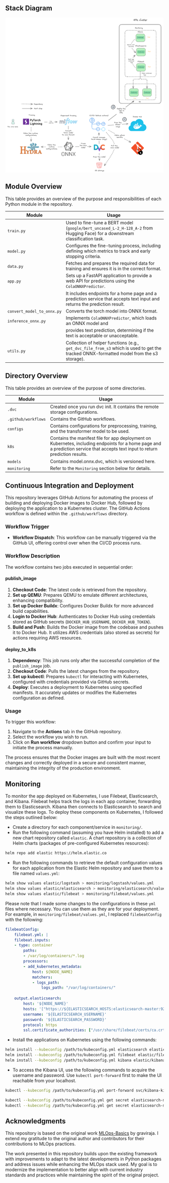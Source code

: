 ## Stack Diagram

![Stack Diagram](./diagrams/stack.png "A high-level overview of the stack")

## Module Overview

This table provides an overview of the purpose and responsibilities of each Python module in the repository.

| Module                   | Usage                                                                                         |
|--------------------------|-----------------------------------------------------------------------------------------------|
| `train.py`               | Used to fine-tune a BERT model (`google/bert_uncased_L-2_H-128_A-2` from Hugging Face) for a downstream classification task. |
| `model.py`               | Configures the fine-tuning process, including defining which metrics to track and early stopping criteria. |
| `data.py`                | Fetches and prepares the required data for training and ensures it is in the correct format.  |
| `app.py`                 |  Sets up a FastAPI application to provide a web API for predictions using the `ColaONNXPredictor`. |
|                          | It includes endpoints for a home page and a prediction service that accepts text input and returns the prediction result. |
| `convert_model_to_onnx.py` | Converts the torch model into ONNX format. |
| `inference_onnx.py`     | Implements `ColaONNXPredictor`, which loads an ONNX model and |
|                         | provides text prediction, determining if the text is acceptable or unacceptable. |
| `utils.py`               | Collection of helper functions (e.g., `get_dvc_file_from_s3` which is used to get the tracked ONNX-formatted model from the s3 storage). |

## Directory Overview

This table provides an overview of the purpose of some directories.

| Module                   | Usage                                                                                         |
|--------------------------|-----------------------------------------------------------------------------------------------|
| `.dvc`               | Created once you run dvc init. It contains the remote storage configurations. |
| `.github/workflows`  | Contains the GitHub workflows. |
| `configs`                | Contains configurations for preprocessing, training, and the transformer model to be used. |
| `k8s`                 |  Contains the manifest file for app deployment on Kubernetes, including endpoints for a home page and a prediction service that accepts text input to return prediction results. |
| `models` | Contains model.onnx.dvc, which is versioned here. |
| `monitoring`     | Refer to the `Monitoring` section below for details. |

## Continuous Integration and Deployment

This repository leverages GitHub Actions for automating the process of building and deploying Docker images to Docker Hub, followed by deploying the application to a Kubernetes cluster. The GitHub Actions workflow is defined within the `.github/workflows` directory.

### Workflow Trigger

- **Workflow Dispatch**: This workflow can be manually triggered via the GitHub UI, offering control over when the CI/CD process runs.

### Workflow Description

The workflow contains two jobs executed in sequential order:

#### publish_image
1. **Checkout Code**: The latest code is retrieved from the repository.
2. **Set up QEMU**: Prepares QEMU to emulate different architectures, enhancing compatibility.
3. **Set up Docker Buildx**: Configures Docker Buildx for more advanced build capabilities.
4. **Login to Docker Hub**: Authenticates to Docker Hub using credentials stored as GitHub secrets (`DOCKER_HUB_USERNAME`, `DOCKER_HUB_TOKEN`).
5. **Build and Push**: Builds the Docker image from the codebase and pushes it to Docker Hub. It utilizes AWS credentials (also stored as secrets) for actions requiring AWS resources.

#### deploy_to_k8s
1. **Dependency**: This job runs only after the successful completion of the `publish_image` job.
2. **Checkout Code**: Pulls the latest changes from the repository.
3. **Set up kubectl**: Prepares `kubectl` for interacting with Kubernetes, configured with credentials provided via GitHub secrets.
4. **Deploy**: Executes a deployment to Kubernetes using specified manifests. It accurately updates or modifies the Kubernetes configuration as defined.

### Usage

To trigger this workflow:
1. Navigate to the **Actions** tab in the GitHub repository.
2. Select the workflow you wish to run.
3. Click on **Run workflow** dropdown button and confirm your input to initiate the process manually.

The process ensures that the Docker images are built with the most recent changes and correctly deployed in a secure and consistent manner, maintaining the integrity of the production environment.


## Monitoring
To monitor the app deployed on Kubernetes, I use Filebeat, Elasticsearch, and Kibana. Filebeat helps track the logs in each app container, forwarding them to Elasticsearch. Kibana then connects to Elasticsearch to search and visualize these logs. To deploy these components on Kubernetes, I followed the steps outlined below:
* Create a directory for each component/service in `monitoring/`.
* Run the following command (assuming you have Helm installed) to add a new chart repository called `elastic`. A chart repository is a collection of Helm charts (packages of pre-configured Kubernetes resources):

```bash
helm repo add elastic https://helm.elastic.co
```
* Run the following commands to retrieve the default configuration values for each application from the Elastic Helm repository and save them to a file named `values.yml`:

```bash
helm show values elastic/logstash > monitoring/logstash/values.yml
helm show values elastic/elasticsearch > monitoring/elasticsearch/values.yml
helm show values elastic/filebeat > monitoring/filebeat/values.yml
``` 
Please note that I made some changes to the configurations in these `yml` files where necessary. You can use them as they are for your deployment. For example, in `monitoring/filebeat/values.yml`, I replaced `filebeatConfig` with the following:
```yaml
filebeatConfig:
    filebeat.yml: |
    filebeat.inputs:
    - type: container
        paths:
        - /var/log/containers/*.log
        processors:
        - add_kubernetes_metadata:
            host: ${NODE_NAME}
            matchers:
            - logs_path:
                logs_path: "/var/log/containers/"

    output.elasticsearch:
        host: '${NODE_NAME}'
        hosts: '["https://${ELASTICSEARCH_HOSTS:elasticsearch-master:9200}"]'
        username: '${ELASTICSEARCH_USERNAME}'
        password: '${ELASTICSEARCH_PASSWORD}'
        protocol: https
        ssl.certificate_authorities: ["/usr/share/filebeat/certs/ca.crt"]
``` 
* Install the applications on Kubernetes using the following commands:

```bash
helm install --kubeconfig /path/to/kubeconfig.yml elasticsearch elastic/elasticsearch -f monitoring/elasticsearch/values.yml
helm install --kubeconfig /path/to/kubeconfig.yml filebeat elastic/filebeat -f monitoring/filebeat/values.yml
helm install --kubeconfig /path/to/kubeconfig.yml kibana elastic/kibana -f monitoring/kibana/values.yml  
```

* To access the Kibana UI, use the following commands to acquire the username and password. Use `kubectl port-forward` first to make the UI reachable from your localhost.  

```bash
kubectl --kubeconfig /path/to/kubeconfig.yml port-forward svc/kibana-kibana 8090:5601
```

```bash
kubectl --kubeconfig /path/to/kubeconfig.yml get secret elasticsearch-master-credentials -o jsonpath="{.data.username}" | base64 --decode
kubectl --kubeconfig /path/to/kubeconfig.yml get secret elasticsearch-master-credentials -o jsonpath="{.data.password}" | base64 --decode
```

## Acknowledgments

This repository is based on the original work [MLOps-Basics](https://github.com/graviraja/MLOps-Basics) by graviraja. I extend my gratitude to the original author and contributors for their contributions to MLOps practices.

The work presented in this repository builds upon the existing framework with improvements to adapt to the latest developments in Python packages and address issues while enhancing the MLOps stack used. My goal is to modernize the implementation to better align with current industry standards and practices while maintaining the spirit of the original project.